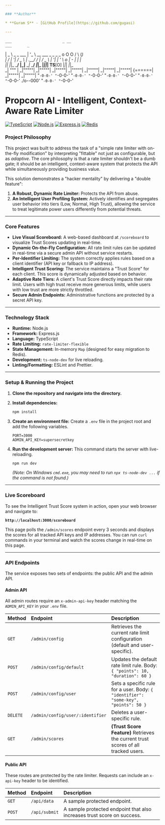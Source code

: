 ```yaml
---

### **Author**

* **Guram S** - [GitHub Profile](https://github.com/gugasi)

---
```



    ___                       _ __                                                   ___       _    
   | _ \     _ _     ___     | '_ \    __       ___       _ _    _ _        o O O   /   \     (_)   
   |  _/    | '_|   / _ \    | .__/   / _|     / _ \     | '_|  | ' \      o        | - |     | |   
  _|_|_    _|_|_    \___/    |_|__    \__|_    \___/    _|_|_   |_||_|    TS__[O]   |_|_|    _|_|_  
_| """ | _|"""""| _|"""""| _|"""""| _|"""""| _|"""""| _|"""""| _|"""""|  {======| _|"""""| _|"""""| 
"`-0-0-' "`-0-0-' "`-0-0-' "`-0-0-' "`-0-0-' "`-0-0-' "`-0-0-' "`-0-0-' ./o--000' "`-0-0-' "`-0-0-' 


# Propcorn AI - Intelligent, Context-Aware Rate Limiter

[![TypeScript](https://img.shields.io/badge/TypeScript-3178C6?style=for-the-badge&logo=typescript&logoColor=white)](https://www.typescriptlang.org/)
[![Node.js](https://img.shields.io/badge/Node.js-339933?style=for-the-badge&logo=nodedotjs&logoColor=white)](https://nodejs.org/)
[![Express.js](https://img.shields.io/badge/Express.js-000000?style=for-the-badge&logo=express&logoColor=white)](https://expressjs.com/)
[![Redis](https://img.shields.io/badge/Redis-DC382D?style=for-the-badge&logo=redis&logoColor=white)](https://redis.io/)

### **Project Philosophy**

This project was built to address the task of a "simple rate limiter with on-the-fly modification" by interpreting "fittable" not just as configurable, but as *adaptive*. The core philosophy is that a rate limiter shouldn't be a dumb gate; it should be an intelligent, context-aware system that protects the API while simultaneously providing business value.

This solution demonstrates a "hacker mentality" by delivering a "double feature":
1.  **A Robust, Dynamic Rate Limiter:** Protects the API from abuse.
2.  **An Intelligent User Profiling System:** Actively identifies and segregates user behavior into tiers (Low, Normal, High Trust), allowing the service to treat legitimate power users differently from potential threats.

---

### **Core Features**

* **Live Visual Scoreboard:** A web-based dashboard at `/scoreboard` to visualize Trust Scores updating in real-time.
* **Dynamic On-the-Fly Configuration:** All rate limit rules can be updated in real-time via a secure admin API without service restarts.
* **Per-Identifier Limiting:** The system correctly applies rules based on a client identifier (API key or fallback to IP address).
* **Intelligent Trust Scoring:** The service maintains a "Trust Score" for each client. This score is dynamically adjusted based on behavior.
* **Adaptive Rate Tiers:** A client's Trust Score directly impacts their rate limit. Users with high trust receive more generous limits, while users with low trust are more strictly throttled.
* **Secure Admin Endpoints:** Administrative functions are protected by a secret API key.

---

### **Technology Stack**

* **Runtime:** Node.js
* **Framework:** Express.js
* **Language:** TypeScript
* **Rate Limiting:** `rate-limiter-flexible`
* **State Management:** In-memory `Map` (designed for easy migration to Redis).
* **Development:** `ts-node-dev` for live reloading.
* **Linting/Formatting:** ESLint and Prettier.

---

### **Setup & Running the Project**

1.  **Clone the repository and navigate into the directory.**

2.  **Install dependencies:**
    ```bash
    npm install
    ```

3.  **Create an environment file:**
    Create a `.env` file in the project root and add the following variables.
    ```env
    PORT=3000
    ADMIN_API_KEY=supersecretkey
    ```

4.  **Run the development server:**
    This command starts the server with live-reloading.
    ```bash
    npm run dev
    ```
    *(Note: On Windows `cmd.exe`, you may need to run `npx ts-node-dev ...` if the command is not found.)*

---

### **Live Scoreboard**

To see the Intelligent Trust Score system in action, open your web browser and navigate to:

**`http://localhost:3000/scoreboard`**

This page polls the `/admin/scores` endpoint every 3 seconds and displays the scores for all tracked API keys and IP addresses. You can run `curl` commands in your terminal and watch the scores change in real-time on this page.

---

### **API Endpoints**

The service exposes two sets of endpoints: the public API and the admin API.

#### **Admin API**

All admin routes require an `x-admin-api-key` header matching the `ADMIN_API_KEY` in your `.env` file.

| Method | Endpoint                       | Description                                                                 |
| :----- | :----------------------------- | :-------------------------------------------------------------------------- |
| `GET`  | `/admin/config`                | Retrieves the current rate limit configuration (default and user-specific). |
| `POST` | `/admin/config/default`        | Updates the default rate limit rule. Body: `{ "points": 10, "duration": 60 }` |
| `POST` | `/admin/config/user`           | Sets a specific rule for a user. Body: `{ "identifier": "some-key", "points": 50 }` |
| `DELETE`| `/admin/config/user/:identifier` | Deletes a user-specific rule. |
| `GET`  | `/admin/scores`                | **(Trust Score Feature)** Retrieves the current trust scores of all tracked users. |

#### **Public API**

These routes are protected by the rate limiter. Requests can include an `x-api-key` header to be identified.

| Method | Endpoint     | Description                                               |
| :----- | :----------- | :-------------------------------------------------------- |
| `GET`  | `/api/data`  | A sample protected endpoint.                              |
| `POST` | `/api/submit`| A sample protected endpoint that also increases trust score on success. |
